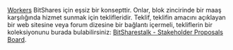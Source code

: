 [Workers](introduction/workers) BitShares için eşsiz bir konsepttir. Onlar, blok zincirinde bir maaş karşılığında hizmet sunmak için teklifleridir. Teklif, teklifin amacını açıklayan bir web sitesine veya forum dizesine bir bağlantı içermeli, tekliflerin bir koleksiyonunu burada bulabilirsiniz: [BitSharestalk - Stakeholder Proposals Board](https://bitsharestalk.org/index.php/board,75.0.html).